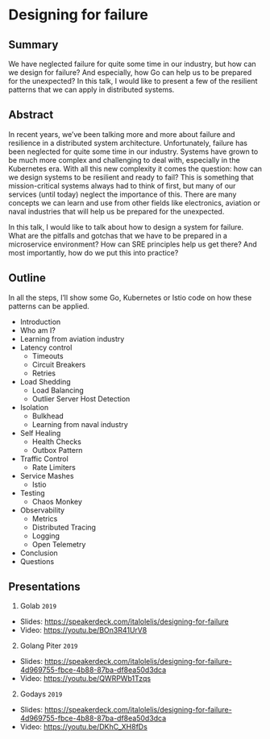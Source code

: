 # Designing for failure

## Summary

We have neglected failure for quite some time in our industry, but how can we design for failure? And especially, how Go can help us to be prepared for the unexpected? In this talk, I would like to present a few of the resilient patterns that we can apply in distributed systems.

## Abstract

In recent years, we’ve been talking more and more about failure and resilience in a distributed system architecture. Unfortunately, failure has been neglected for quite some time in our industry. Systems have grown to be much more complex and challenging to deal with, especially in the Kubernetes era. With all this new complexity it comes the question: how can we design systems to be resilient and ready to fail?
This is something that mission-critical systems always had to think of first, but many of our services (until today) neglect the importance of this. There are many concepts we can learn and use from other fields like electronics, aviation or naval industries that will help us be prepared for the unexpected.

In this talk, I would like to talk about how to design a system for failure. What are the pitfalls and gotchas that we have to be prepared in a microservice environment? How can SRE principles help us get there? And most importantly, how do we put this into practice?

## Outline

In all the steps, I’ll show some Go, Kubernetes or Istio code on how these
patterns can be applied.

* Introduction
* Who am I?
* Learning from aviation industry
* Latency control
    * Timeouts
    * Circuit Breakers
    * Retries
* Load Shedding
    * Load Balancing
    * Outlier Server Host Detection
* Isolation
    * Bulkhead
    * Learning from naval industry
* Self Healing
    * Health Checks
    * Outbox Pattern
* Traffic Control
    * Rate Limiters
* Service Mashes
    * Istio
* Testing
    * Chaos Monkey
* Observability
    * Metrics
    * Distributed Tracing
    * Logging
    * Open Telemetry
* Conclusion
* Questions

## Presentations

1. Golab `2019`
- Slides: https://speakerdeck.com/italolelis/designing-for-failure
- Video: https://youtu.be/BOn3R41UrV8

2. Golang Piter `2019`
- Slides: https://speakerdeck.com/italolelis/designing-for-failure-4d969755-fbce-4b88-87ba-df8ea50d3dca
- Video: https://youtu.be/QWRPWb1Tzqs

2. Godays `2019`
- Slides: https://speakerdeck.com/italolelis/designing-for-failure-4d969755-fbce-4b88-87ba-df8ea50d3dca
- Video: https://youtu.be/DKhC_XH8fDs

